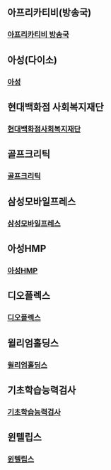 ## 아프리카티비(방송국)
### [아프리카티비 방송국](http://bj.afreecatv.com/khm11903)

## 아성(다이소)
### [아성](http://www.asunggroup.com/)

## 현대백화점 사회복지재단
### [현대백화점사회복지재단](http://www.ehyundai.com/newPortal/sc/main/main.do)

## 골프크리틱
### [골프크리틱](https://pangnima.github.io/golfcritic)

## 삼성모바일프레스
### [삼성모바일프레스](http://www.samsungmobilepress.com/)

## 아성HMP
### [아성HMP](http://www.asunghmp.com/)

## 디오플렉스
### [디오플렉스](http://doplex.co.kr/)

## 윌리엄홀딩스
### [윌리엄홀딩스](https://pangnima.github.io/william)

## 기초학습능력검사
### [기초학습능력검사](http://www.nise-test.com/)

## 윈텔립스
### [윈텔립스](https://www.wintelips.com/)

